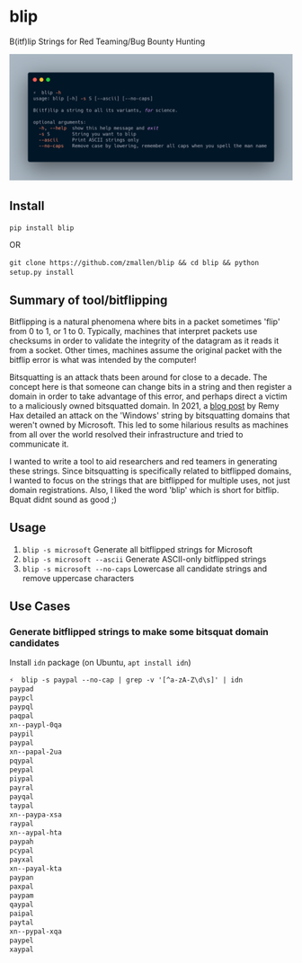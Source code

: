 # blip

B(itf)lip Strings for Red Teaming/Bug Bounty Hunting

![Help CLI](commandline.png "Blip")

## Install

`pip install blip`

OR

`git clone https://github.com/zmallen/blip && cd blip && python setup.py install`

## Summary of tool/bitflipping

Bitflipping is a natural phenomena where bits in a packet sometimes 'flip' from 0 to 1, or 1 to 0. Typically, machines that interpret packets use checksums in order to validate the integrity of the datagram as it reads it from a socket. Other times, machines assume the original packet with the bitflip error is what was intended by the computer!

Bitsquatting is an attack thats been around for close to a decade. The concept here is that someone can change bits in a string and then register a domain in order to take advantage of this error, and perhaps direct a victim to a maliciously owned bitsquatted domain. In 2021, a [blog post](https://remyhax.xyz/posts/bitsquatting-windows/) by Remy Hax detailed an attack on the 'Windows' string by bitsquatting domains that weren't owned by Microsoft. This led to some hilarious results as machines from all over the world resolved their infrastructure and tried to communicate it.

I wanted to write a tool to aid researchers and red teamers in generating these strings. Since bitsquatting is specifically related to bitflipped domains, I wanted to focus on the strings that are bitflipped for multiple uses, not just domain registrations. Also, I liked the word 'blip' which is short for bitflip. Bquat didnt sound as good ;)

## Usage

1. `blip -s microsoft` Generate all bitflipped strings for Microsoft
2. `blip -s microsoft --ascii` Generate ASCII-only bitflipped strings
3. `blip -s microsoft --no-caps` Lowercase all candidate strings and remove uppercase characters

## Use Cases

### Generate bitflipped strings to make some bitsquat domain candidates

Install `idn` package (on Ubuntu, `apt install idn`)

```
⚡  blip -s paypal --no-cap | grep -v '[^a-zA-Z\d\s]' | idn
paypad
paypcl
paypql
paqpal
xn--paypl-0qa
paypil
paypal
xn--papal-2ua
pqypal
peypal
piypal
payral
payqal
taypal
xn--paypa-xsa
raypal
xn--aypal-hta
paypah
pcypal
payxal
xn--payal-kta
paypan
paxpal
paypam
qaypal
paipal
paytal
xn--pypal-xqa
paypel
xaypal
```

